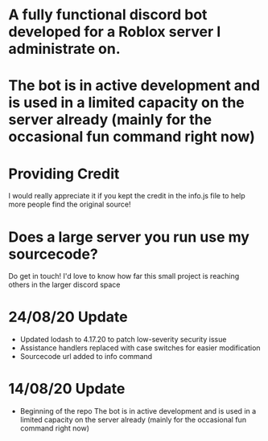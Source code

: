 # A fully functional discord bot developed for a Roblox server I administrate on.
# The bot is in active development and is used in a limited capacity on the server already (mainly for the occasional fun command right now)


# Providing Credit
I would really appreciate it if you kept the credit in the info.js file to help more people find the original source!

# Does a large server you run use my sourcecode?
Do get in touch! I'd love to know how far this small project is reaching others in the larger discord space

# 24/08/20 Update
+ Updated lodash to 4.17.20 to patch low-severity security issue
+ Assistance handlers replaced with case switches for easier modification
+ Sourcecode url added to info command

# 14/08/20 Update
+ Beginning of the repo
The bot is in active development and is used in a limited capacity on the server already (mainly for the occasional fun command right now)
